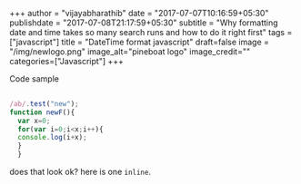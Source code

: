 +++
author = "vijayabharathib"
date = "2017-07-07T10:16:59+05:30"
publishdate = "2017-07-08T21:17:59+05:30"
subtitle = "Why formatting date and time takes so many search runs and how to do it right first"
tags = ["javascript"]
title = "DateTime format javascript"
draft=false
image = "/img/newlogo.png"
image_alt="pineboat logo"
image_credit=""
categories=["Javascript"]
+++

Code sample
```js
 
/ab/.test("new");
function newF(){
  var x=0;
  for(var i=0;i<x;i++){
  console.log(i+x);
  }
  }

```
does that look ok? here is one `inline`. 
